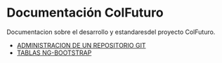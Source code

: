 # Documentación ColFuturo <!--omit in toc-->

 Documentacion sobre el desarrollo  y estandaresdel proyecto ColFuturo.

- [ADMINISTRACION DE UN REPOSITORIO GIT](Administracion_repositorio_git/README.md)
- [TABLAS NG-BOOTSTRAP](tables-ngboostrap/README.md)
